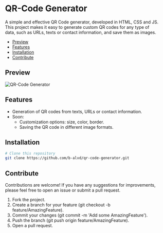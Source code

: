 # QR-Code Generator
A simple and effective QR Code generator, developed in HTML, CSS and JS. This project makes it easy to generate custom QR codes for any type of data, such as URLs, texts or contact information, and save them as images.

- [Preview](#preview)
- [Features](#features)
- [Installation](#installation)
- [Contribute](#contribute)

## Preview
![QR-Code Generator](https://media.discordapp.net/attachments/1299504737565016074/1299504867341242428/F2FACE70-070C-4EEE-85B4-B80011BDA59E.png?ex=671d71b8&is=671c2038&hm=6eb06919db8fb823383a73f0c12453c1fa2c0f35e72de291b872021c1ddde6c3&=&format=webp&quality=lossless&width=810&height=384)

## Features
- Generation of QR codes from texts, URLs or contact information.
- Soon:
    - Customization options: size, color, border.
    - Saving the QR code in different image formats.

## Installation
```bash
# Clone this repository
git clone https://github.com/b-alvd/qr-code-generator.git
```
## Contribute
Contributions are welcome! If you have any suggestions for improvements, please feel free to open an issue or submit a pull request.

1. Fork the project.
2. Create a branch for your feature (git checkout -b feature/AmazingFeature).
3. Commit your changes (git commit -m 'Add some AmazingFeature').
4. Push the branch (git push origin feature/AmazingFeature).
5. Open a pull request.
